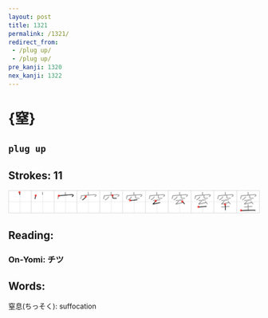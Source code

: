```yaml
---
layout: post
title: 1321
permalink: /1321/
redirect_from:
 - /plug up/
 - /plug up/
pre_kanji: 1320
nex_kanji: 1322
---
```


# {窒}

## `plug up`

## Strokes: 11

<div class="stroke"><img src="../images/E7AA92.png" /></div>

## Reading:

### On-Yomi: チツ

## Words:

窒息(ちっそく): suffocation
